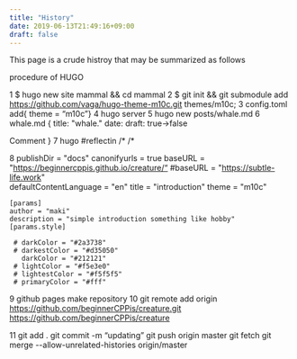 ```yaml
---
title: "History"
date: 2019-06-13T21:49:16+09:00
draft: false
---
```

This page is a crude  histroy that may be summarized as follows

procedure of HUGO






1 $ hugo new site mammal && cd mammal
2 $ git init && git submodule add https://github.com/vaga/hugo-theme-m10c.git themes/m10c;
3 config.toml      add{ theme = “m10c”}
4 hugo server
5 hugo new posts/whale.md
6 whale.md
{
title: "whale."
date: 
draft: true->false

Comment
}
7 hugo #reflectin
/*
/*



8 
	publishDir = "docs"
	canonifyurls = true
	baseURL = "https://beginnercppis.github.io/creature/“
	#baseURL = "https://subtle-life.work"                                                                                                                                                                                                         
	defaultContentLanguage = "en"
	title = "introduction"
	theme = "m10c"
	
	[params]
	author = "maki"
	description = "simple introduction something like hobby"
	[params.style]
	
	 # darkColor = "#2a3738"                                                                                                                                                                                                                      
	 # darkestColor = "#d35050"                                                                                                                                                                                                                   
	   darkColor = "#212121"
	 # lightColor = "#f5e3e0"                                                                                                                                                                                                                     
	 # lightestColor = "#f5f5f5"                                                                                                                                                                                                                  
	 # primaryColor = "#fff"      
9 github pages make repository
10 
git remote add origin https://github.com/beginnerCPPis/creature.git
https://github.com/beginnerCPPis/creature

11
git add .
git commit -m “updating”
git push origin master
		git fetch
		git merge --allow-unrelated-histories origin/master
